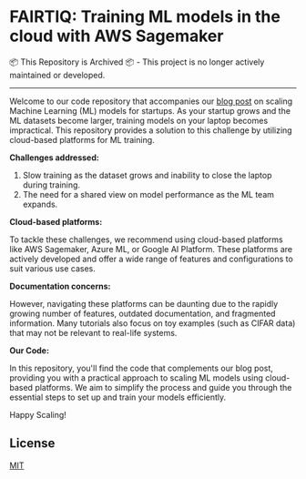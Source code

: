 # FAIRTIQ: Training ML models in the cloud with AWS Sagemaker

📦 This Repository is Archived 📦 - This project is no longer actively maintained or developed.

---

Welcome to our code repository that accompanies our [blog post](https://fairtiq.com/en/tech/training-ml-models-in-the-cloud-with-aws-sagemaker) on scaling Machine Learning (ML) models for startups. As your startup grows and the ML datasets become larger, training models on your laptop becomes impractical. This repository provides a solution to this challenge by utilizing cloud-based platforms for ML training.

__Challenges addressed:__

1. Slow training as the dataset grows and inability to close the laptop during training.
2. The need for a shared view on model performance as the ML team expands.

__Cloud-based platforms:__

To tackle these challenges, we recommend using cloud-based platforms like AWS Sagemaker, Azure ML, or Google AI Platform. These platforms are actively developed and offer a wide range of features and configurations to suit various use cases.

__Documentation concerns:__

However, navigating these platforms can be daunting due to the rapidly growing number of features, outdated documentation, and fragmented information. Many tutorials also focus on toy examples (such as CIFAR data) that may not be relevant to real-life systems.

__Our Code:__

In this repository, you'll find the code that complements our blog post, providing you with a practical approach to scaling ML models using cloud-based platforms. We aim to simplify the process and guide you through the essential steps to set up and train your models efficiently.

Happy Scaling!

## License

[MIT](./LICENSE)
